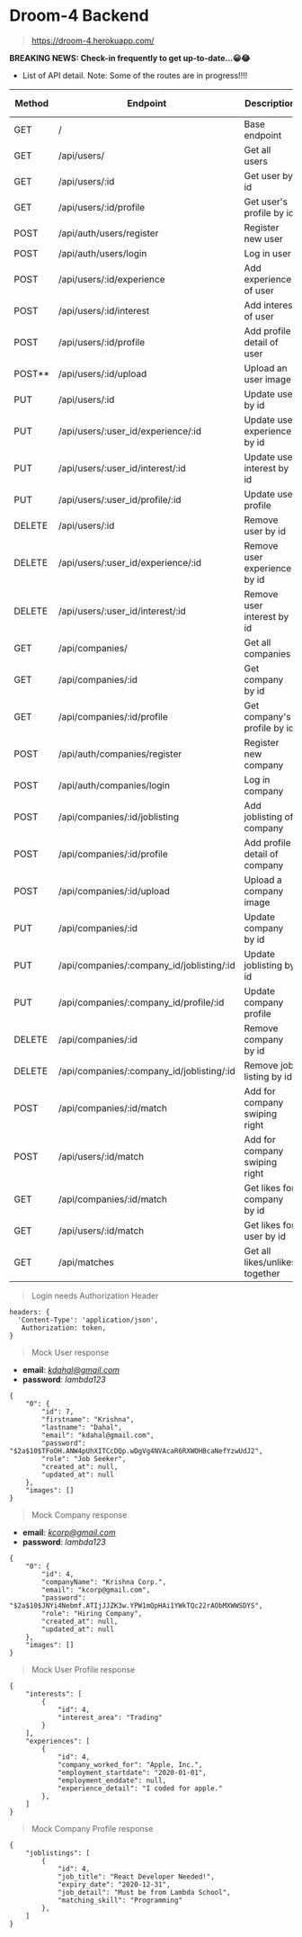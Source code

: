# Droom-4 Backend

> https://droom-4.herokuapp.com/

**BREAKING NEWS: Check-in frequently to get up-to-date...😀😂** 

* List of API detail. Note: Some of the routes are in progress!!!!

| Method | Endpoint                                  | Description                   | Auth Required |
| ------ | ----------------------------------------- | ----------------------------- | :-----------: |
| GET    | /                                         | Base endpoint                 |      [ ]      |
| GET    | /api/users/                               | Get all users                 |      [x]      |
| GET    | /api/users/:id                            | Get user by id                |      [x]      |
| GET    | /api/users/:id/profile                    | Get user's profile by id      |      [x]      |
| POST   | /api/auth/users/register                  | Register new user             |      [ ]      |
| POST   | /api/auth/users/login                     | Log in user                   |      [ ]      |
| POST   | /api/users/:id/experience                 | Add experience of user        |      [x]      |
| POST   | /api/users/:id/interest                   | Add interest of user          |      [x]      |
| POST   | /api/users/:id/profile                    | Add profile detail of user    |      [x]      |
| POST** | /api/users/:id/upload                     | Upload an user image          |      [x]      |
| PUT    | /api/users/:id                            | Update user by id             |      [x]      |
| PUT    | /api/users/:user_id/experience/:id        | Update user experience by id  |      [x]      |
| PUT    | /api/users/:user_id/interest/:id          | Update user interest by id    |      [x]      |
| PUT    | /api/users/:user_id/profile/:id           | Update user profile           |      [x]      |
| DELETE | /api/users/:id                            | Remove user by id             |      [x]      |
| DELETE | /api/users/:user_id/experience/:id        | Remove user experience by id  |      [x]      |
| DELETE | /api/users/:user_id/interest/:id          | Remove user interest by id    |      [x]      |
| GET    | /api/companies/                           | Get all companies             |      [x]      |
| GET    | /api/companies/:id                        | Get company by id             |      [x]      |
| GET    | /api/companies/:id/profile                | Get company's profile by id   |      [x]      |
| POST   | /api/auth/companies/register              | Register new company          |      [ ]      |
| POST   | /api/auth/companies/login                 | Log in company                |      [ ]      |
| POST   | /api/companies/:id/joblisting             | Add joblisting of company     |      [x]      |
| POST   | /api/companies/:id/profile                | Add profile detail of company |      [x]      |
| POST   | /api/companies/:id/upload                 | Upload a company image        |      [x]      |
| PUT    | /api/companies/:id                        | Update company by id          |      [x]      |
| PUT    | /api/companies/:company_id/joblisting/:id | Update joblisting by id       |      [x]      |
| PUT    | /api/companies/:company_id/profile/:id    | Update company profile        |      [x]      |
| DELETE | /api/companies/:id                        | Remove company by id          |      [x]      |
| DELETE | /api/companies/:company_id/joblisting/:id | Remove job listing by id      |      [x]      |
| POST   | /api/companies/:id/match                  | Add for company swiping right |      [x]      |
| POST   | /api/users/:id/match                      | Add for company swiping right |      [x]      |
| GET    | /api/companies/:id/match                  | Get likes for company by id   |      [x]      |
| GET    | /api/users/:id/match                      | Get likes for user by id      |      [x]      |
| GET    | /api/matches                              | Get all likes/unlikes together|      [x]      |


> Login needs Authorization Header

```
headers: {
  'Content-Type': 'application/json',
   Authorization: token,
}
```

> Mock User response

* **email**: *kdahal@gmail.com*
* **password**: *lambda123*

```
{
    "0": {
        "id": 7,
        "firstname": "Krishna",
        "lastname": "Dahal",
        "email": "kdahal@gmail.com",
        "password": "$2a$10$TFoOH.ANW4pUhXITCcDQp.wDgVg4NVAcaR6RXWOHBcaNefYzwUdJ2",
        "role": "Job Seeker",
        "created_at": null,
        "updated_at": null
    },
    "images": []
}

```

> Mock Company response

* **email**: *kcorp@gmail.com*
* **password**: *lambda123*

```
{
    "0": {
        "id": 4,
        "companyName": "Krishna Corp.",
        "email": "kcorp@gmail.com",
        "password": "$2a$10$JNYi4Nebmf.ATIjJJZK3w.YPW1mQpHAi1YWkTQc22rAObMXWWSDYS",
        "role": "Hiring Company",
        "created_at": null,
        "updated_at": null
    },
    "images": []
}

```

> Mock User Profile response

```
{
    "interests": [
        {
            "id": 4,
            "interest_area": "Trading"
        }
    ],
    "experiences": [
        {
            "id": 4,
            "company_worked_for": "Apple, Inc.",
            "employment_startdate": "2020-01-01",
            "employment_enddate": null,
            "experience_detail": "I coded for apple."
        },
    ]
}
```

> Mock Company Profile response

```
{
    "joblistings": [
        {
            "id": 4,
            "job_title": "React Developer Needed!",
            "expiry_date": "2020-12-31",
            "job_detail": "Must be from Lambda School",
            "matching_skill": "Programming"
        },
    ]
}
```
